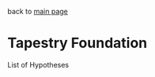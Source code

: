 back to [main page](https://github.com/wds4/tribal-tapestry/blob/main/essays/bookJustification/README.md)

Tapestry Foundation
=====

List of Hypotheses
